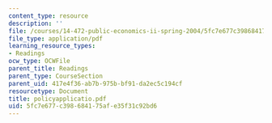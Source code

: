 ```yaml
---
content_type: resource
description: ''
file: /courses/14-472-public-economics-ii-spring-2004/5fc7e677c398684175afe35f31c92bd6_policyapplicatio.pdf
file_type: application/pdf
learning_resource_types:
- Readings
ocw_type: OCWFile
parent_title: Readings
parent_type: CourseSection
parent_uid: 417e4f36-ab7b-975b-bf91-da2ec5c194cf
resourcetype: Document
title: policyapplicatio.pdf
uid: 5fc7e677-c398-6841-75af-e35f31c92bd6
---
```

